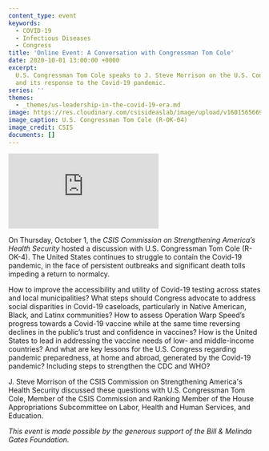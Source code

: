 ```yaml
---
content_type: event
keywords:
  - COVID-19
  - Infectious Diseases
  - Congress
title: 'Online Event: A Conversation with Congressman Tom Cole'
date: 2020-10-01 13:00:00 +0000
excerpt:
  U.S. Congressman Tom Cole speaks to J. Steve Morrison on the U.S. Congress
  and its response to the Covid-19 pandemic.
series: ''
themes:
  - _themes/us-leadership-in-the-covid-19-era.md
image: https://res.cloudinary.com/csisideaslab/image/upload/v1601565669/health-commission/Events_Header_Photo_mj8z1i.jpg
image_caption: U.S. Congressman Tom Cole (R-OK-04)
image_credit: CSIS
documents: []
---
```


<div class="video-wrapper post-feature-video"> <iframe allow="autoplay; encrypted-media" allowfullscreen="" frameborder="0" title="" src="https://www.youtube.com/embed/ckgJWZsOtW0"></iframe></div>

On Thursday, October 1, the _CSIS Commission on Strengthening America’s Health Security_ hosted a discussion with U.S. Congressman Tom Cole (R-OK-4). The United States continues to struggle to contain the Covid-19 pandemic, in the face of persistent outbreaks and significant death tolls impeding a return to normalcy.

How to improve the accessibility and utility of Covid-19 testing across states and local municipalities? What steps should Congress advocate to address social disparities in Covid-19 caseloads, particularly in Native American, Black, and Latinx communities? How to assess Operation Warp Speed’s progress towards a Covid-19 vaccine while at the same time reversing declines in the public’s trust and confidence in vaccines? How is the United States to lead in addressing the vaccine needs of low- and middle-income countries? And what are key lessons for the U.S. Congress regarding pandemic preparedness, at home and abroad, generated by the Covid-19 pandemic? Including steps to strengthen the CDC and WHO?

J. Steve Morrison of the CSIS Commission on Strengthening America's Health Security discussed these questions with U.S. Congressman Tom Cole, Member of the CSIS Commission and Ranking Member of the House Appropriations Subcommittee on Labor, Health and Human Services, and Education.

_This event is made possible by the generous support of the Bill & Melinda Gates Foundation._
